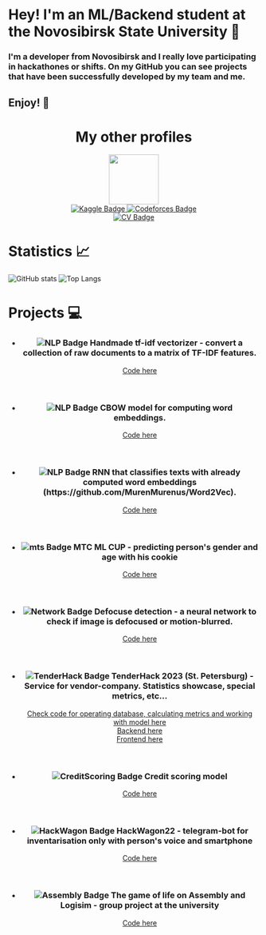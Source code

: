 # Hey! I'm an ML/Backend student at the Novosibirsk State University 👋
  ### I'm a developer from Novosibirsk and I really love participating in hackathones or shifts. On my GitHub you can see projects that have been successfully developed by my team and me.
  ## Enjoy! 🙌

<div id="header" align="center">
  <h1>My other profiles</h1>
</div>


<div id="header" align="center">
  <img src="https://media.giphy.com/media/v1.Y2lkPTc5MGI3NjExOTZiZDkwODk2YjA1ZDU1NWI0ZmY5ZmJhY2YyZTEzMDNmNjgxN2U5MyZjdD1n/u2pmTWUi0MXjyrMaVj/giphy.gif" width=100 />
</div>

<div id="badge" align="center">
  <a href="https://www.kaggle.com/maksimkotenkov">
    <img src="https://img.shields.io/badge/Kaggle-blue?style=for-the-badge&logo=kaggle&logoColor=white" alt="Kaggle Badge"/>
  </a>
  <a href="https://codeforces.com/profile/MurenMurenus">
    <img src="https://img.shields.io/badge/Code-forces-blue?style=for-the-badge&logo=Codeforces" alt="Codeforces Badge"/>
  </a>
</div>

<div id="badge" align="center">
  <a href="https://drive.google.com/file/d/1hSfdVqqHGVzBENI2AESyDQXTswwSVwnR/view?usp=sharing">
    <img src="https://img.shields.io/badge/My CV-red?style=for-the-badge" alt="CV Badge"/>
  </a>
</div>


# Statistics 📈
![GitHub stats](https://github-readme-stats.vercel.app/api?username=murenmurenus&show_icons=true&theme=tokyonight)
![Top Langs](https://github-readme-stats.vercel.app/api/top-langs/?username=murenmurenus&theme=tokyonight)

# Projects 💻
<article>
  <ul>
    <li>
      <header>
        <h3>
          <img src="https://img.shields.io/badge/NLP-blue?style=logo&logo=NLP&logoColor=white%22%20alt=%22nlp%20Badge" alt="NLP Badge"/>
          Handmade tf-idf vectorizer - convert a collection of raw documents to a matrix of TF-IDF features.
        </h3>
        <a href="https://github.com/MurenMurenus/tf-idf-vectorizer">Code here</a>
      </header>
    </li>
    <li>
      <header>
        <h3>
          <img src="https://img.shields.io/badge/NLP-blue?style=logo&logo=NLP&logoColor=white%22%20alt=%22nlp%20Badge" alt="NLP Badge"/>
          CBOW model for computing word embeddings.
        </h3>
        <a href="https://github.com/MurenMurenus/Word2Vec">Code here</a>
      </header>
    </li>
    <li>
      <header>
        <h3>
          <img src="https://img.shields.io/badge/NLP-blue?style=logo&logo=NLP&logoColor=white%22%20alt=%22nlp%20Badge" alt="NLP Badge"/>
          RNN that classifies texts with already computed word embeddings (https://github.com/MurenMurenus/Word2Vec).
        </h3>
        <a href="https://github.com/MurenMurenus/RNN-Classifier">Code here</a>
      </header>
    </li>
    <li>
      <header>
        <h3>
          <img src="https://img.shields.io/badge/MTS-red?style=logo&logo=MTS&logoColor=white" alt="mts Badge"/>
          МТС ML CUP - predicting person's gender and age with his cookie
        </h3>
        <a href="https://github.com/MurenMurenus/CookieDeanonymization">Code here</a>
      </header>
    </li>
    <li>
      <header>
        <h3>
          <img src="https://img.shields.io/badge/Neural%20network-yellow?style=logo&logo=MTS&logoColor=white" alt="Network Badge"/>
          Defocuse detection - a neural network to check if image is defocused or motion-blurred.
        </h3>
        <a href="https://github.com/MurenMurenus/Defocuse-detection">Code here</a>
      </header>
    </li>
    <li>
      <header>
        <h3>
          <img src="https://img.shields.io/badge/TenderHack-blue?style=logo&logo=TenderHack&logoColor=white" alt="TenderHack Badge"/>
          TenderHack 2023 (St. Petersburg) - Service for vendor-company. Statistics showcase, special metrics, etc...
        </h3>
        <a href="https://github.com/MurenMurenus/TenderHackML-DS_API">Check code for operating database, calculating metrics and working with model here</a> <br>
        <a href="https://github.com/MurenMurenus/TenderHackBack">Backend here</a> <br>
        <a href="https://github.com/MurenMurenus/TenderHackFront">Frontend here</a> <br>
      </header>
    </li>
    <li>
      <header>
        <h3>
          <img src="https://img.shields.io/badge/CreditScoring-yellow?style=logo&logo=CreditScoring&logoColor=white" alt="CreditScoring Badge"/>
          Credit scoring model
        </h3>
        <a href="https://github.com/MurenMurenus/CreditScoring">Code here</a>
      </header>
    </li>
    <li>
      <header>
        <h3>
          <img src="https://img.shields.io/badge/HackWagon-red?style=logo&logo=HackWagon&logoColor=white" alt="HackWagon Badge"/>
          HackWagon22 - telegram-bot for inventarisation only with person's voice and smartphone
        </h3>
        <a href="https://github.com/MurenMurenus/HackWagon22">Code here</a>
      </header>
    </li>
    <li>
      <header>
        <h3>
          <img src="https://img.shields.io/badge/Assembly-gray?style=logo&logo=Assembly&logoColor=white" alt="Assembly Badge"/>
          The game of life on Assembly and Logisim - group project at the university
        </h3>
        <a href="https://github.com/MurenMurenus/TheGameOfLife">Code here</a>
      </header>
    </li>
  </ul>
</article>
